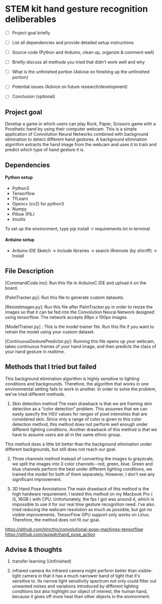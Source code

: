 # STEM kit hand gesture recognition deliberables
- [ ] Project goal briefly
- [ ] List all dependencies and provide detailed setup instructions
- [ ] Source code (Python and Arduino, clean up, organize & comment well)
- [ ] Briefly discuss all methods you tried that didn't work well and why
- [ ] What is the unfinished portion (Advise on finishing up the unfinished portion)
- [ ] Potential issues (Advice on future research/development)
- [ ] Conclusion (optional)



## Project goal
Develop a game in which users can play Rock, Paper, Scissors game with a Prosthetic hand by using their computer webcam. 
This is a simple application of Convolution Neural Networks combined with background elimination to detect different hand gestures. A background elimination algorithm extracts the hand image from the webcam and uses it to train and predict which type of hand gesture it is.



## Dependencies
#### Python setup
* Python3
* Tensorflow
* TfLearn
* Opencv (cv2) for python3
* Numpy
* Pillow (PIL)
* Imutils

To set up the environment, type pip install -r requirements.txt in terminal


#### Arduino setup
* Arduino IDE
Sketch  ->  Include libraries  -> search IRremote (by shirriff) -> Install


## File Description

[CommandCode.ino]: Run this file in ArduinoC IDE and upload it on the board. 

[PalmTracker.py]: Run this file to generate custom datasets. 

[ResizeImages.py]: Run this file after PalmTracker.py in order to resize the images so that it can be fed into the Convolution Neural Network designed using tensorflow. The network accepts 89px x 100px images.

[ModelTrainer.py] : This is the model trainer file. Run this file if you want to retrain the model using your custom dataset.

[ContinuousGesturePredictor.py]: Running this file opens up your webcam, takes continuous frames of your hand image, and then predicts the class of your hand gesture in realtime.



## Methods that I tried but failed

This background elimination algorithm is highly sensitive to lighting conditions and backgrounds. Therefore, the algorithm that works in one environmental setting fails to work in another. In order to solve the problem, we've tried different methods. 

1. Skin detection method 
The main drawback is that we are framing skin detection as a “color detection” problem. This assumes that we can easily specify the HSV values for ranges of pixel intensities that are considered skin.
Since only a range of color is given to this color detection method, this method does not perform well enough under different lighting conditions. Another drawback of this method is that we have to assume users are all in the same ethnic group.

This method does a little bit better than the background elimination under different backgrounds, but still does not reach our goal.


2. Three channels method
Instead of converting the images to grayscale, we split the images into 3 color channels--red, green, blue. Green and blue channels perform the best under different lighting conditions, we trained the model for both of them separately. However, I don't see any significant improvement. 




3.  3D Hand Pose Annotations
The main drawback of this method is the high hardware requirement. 
I tested this method on my Macbook Pro ( i5, 16GB ) with CPU.  Unfortunately, the fps I got was around 4, which is impossible to use it for our real time gesture recognition need. I've also tried reducing the webcam resolution as much as possible, but got no visible improvements.
TensorFlow GPU support only works on Linux. Therefore, the method does not fit our goal.

https://github.com/timctho/convolutional-pose-machines-tensorflow
https://github.com/guiggh/hand_pose_action




## Advise & thoughts



1. transfer learning (Unfinished)

2. infrared camera
An infrared camera might perform better than visible-light camera in that it has a much narrower band of light that it's sensitive to.  Its narrow light sensitivity spectrum not only could filter out unwanted noises and variations introduced by different lighting conditions but also highlight our object of interest, the human hand, because it gives off more heat than other objects in the environment. 
